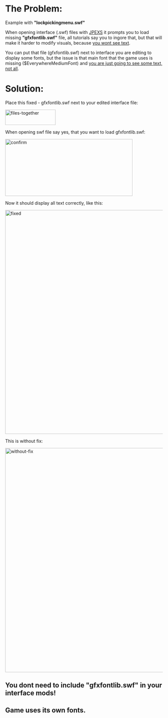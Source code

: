 # The Problem:

Example with __"lockpickingmenu.swf"__
 
  When opening interface (.swf) files with [JPEXS](https://github.com/jindrapetrik/jpexs-decompiler)
it prompts you to load missing __"gfxfontlib.swf"__ file,
all tutorials say you to ingore that, but that will make it harder to modify visuals,
because <ins>you wont see text</ins>.
 
You can put that file (gfxfontlib.swf) next to interface you are editing to display some fonts, 
but the issue is that main font that the game uses is missing ($EverywhereMediumFont)
and <ins>you are just going to see some text, not all</ins>.
 
# Solution:

Place this fixed - gfxfontlib.swf
next to your edited interface file:

<img width="161" height="49" alt="files-together" src="https://github.com/user-attachments/assets/3bbc2e4f-cc96-4ee8-9a92-812a6912d6b6" />
 
 
When opening swf file say yes, that you want to load gfxfontlib.swf:

<img width="407" height="182" alt="confirm" src="https://github.com/user-attachments/assets/368935b5-8ece-471c-8e1c-57be4d5a5a4a" />
 
 
Now it should display all text correctly, like this:

<img width="1274" height="716" alt="fixed" src="https://github.com/user-attachments/assets/cef35838-074f-4cd7-8539-fea37f342433" />
 
 
This is without fix:

<img width="1274" height="717" alt="without-fix" src="https://github.com/user-attachments/assets/aec443b3-867b-4f3f-bff5-601fffdd75ef" />

## You dont need to include __"gfxfontlib.swf"__ in your interface mods!
## Game uses its own fonts.

